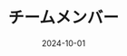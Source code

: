 ---
title: チームメンバー
date: 2024-10-01

type: landing

sections:
  - block: people
    content:
      title: チームメンバーに会う
      # Choose which groups/teams of users to display.
      #   Edit `user_groups` in each user's profile to add them to one or more of these groups.
      user_groups:
        - 主任研究者
        - 研究者
        - 学生
        - 管理部門
        - 特別訪問者
        - 卒業生
      sort_by: Params.weight
      sort_ascending: true
    design:
      show_organizations: true
      show_interests: true
      show_role: true
      show_social: false
---